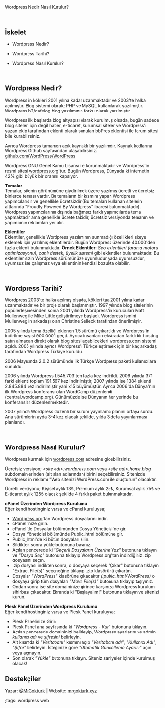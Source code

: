 Wordpress Nedir Nasıl Kurulur?

<br/>

## İskelet

- Wordpress Nedir?

- Wordpress Tarihi?

- Wordpress Nasıl Kurulur?

<br/>

## Wordpress Nedir?

Wordpress'in kökleri 2001 yılına kadar uzanmaktadır ve 2003'te halka açılmıştır. Blog sistemi olarak; PHP ve MySQL kullanılarak yazılmıştır. Wordpress b2/cafelog blog yazılımının forku olarak yaızlmıştır. <br/>

Wordpress ilk başlarda blog altyapısı olarak kurulmuş olsada, bugün sadece blog siteleri için değil haber, e-ticaret, kurumsal siteler ve Wordpress'i yazan ekip tarafından eklenti olarak sunulan bbPres eklentisi ile forum sitesi bile kurabilirsiniz.

Ayrıca Wordpress tamamen açık kaynaklı bir yazılımdır. Kaynak kodlarına Wordpress Github sayfasından ulaşabilirsiniz.  [github.com/WordPress/WordPress](https://github.com/WordPress/WordPress)

Wordpress	GNU Genel Kamu Lisansı ile korunmaktadır ve Wordpress'in resmi sitesi [wordpress.org](https://wordpress.org/)'tur. Bugün Wordpress, Dünyada ki internetin 42% gibi büyük bir oranını kapsıyor.


**Temalar** <br/>
Temalar, sitenin görünümüne giydirilmek üzere yazılmış ücretli ve ücretsiz binlerce teması vardır. Bu temaların bir kısmını yapan Wordpress yapımcılarıdır ve genellikle ücretsizdir (Bu temaları kullanan sitelerin altlarında "Proudly Powered By Wordpress" ibaresi bulunmaktadır). Wordpress yapımcılarının dışında bağımsız farklı yapımcılarda tema yapmaktadır ama genellikle ücrete tabidir, ücretsiz versiyonda temanın ve yapımcının reklamları yer alır. 

**Eklentiler** <br/>
Eklentiler, genellikle Wordpress yazılımının sunmadığı özellikleri siteye eklemek için yazılmış eklentilerdir. Bugün Wordpress üzerinde 40.000'den fazla eklenti bulunmaktadır. **Örnek Eklentiler**: *Seo eklentileri (arama motoru optimizasyonu), canlı destek, üyelik sistemi* gibi eklentiler bulunmaktadır. Bu eklentiler sizin Wordpress sürümünüze uyumludur yada uyumsuzdur, uyumsuz ise çalışmaz veya eklentinin kendisi bozukta olabilir.

<br/>

## Wordpress Tarihi?
Wordpress 2003'te halka açılmış olsada, kökleri taa 2001 yılına kadar uzanmaktadır ve bir proje olarak başlanmıştır. 1997 yılında blog sitelerinin popülerleşmesinden sonra 2001 yılında Wordpress'in kurucuları Matt Mullenweg ile Mike Little geliştirilmeye başladı.
Wordpress ismini Mullenweg'in arkadaşı olan Christine Selleck tarafından önerilmiştir.
 
2005 yılında tema özelliği eklenen 1.5 sürümü çıkartıldı ve Wordpress'in indirilme sayısi 900.000'i geçti.
Ayrıca insanların ekstradan farklı bir hosting satın almadan direkt olarak blog sitesi açabilcekleri wordpress.com sistemi açıldı.
2005 yılında ayrıca Wordpress'i Türkçeleştirmek için bir kaç arkadaş tarafından Wordpress Türkiye kuruldu. 

2006 Mayısında 2.0.2 sürümünde ilk Türkçe Wordpress paketi kullanıcılara sunuldu.

2006 yılında Wordpress 1.545.703'ten fazla kez indirildi. 2006 yılında 371 farkl eklenti toplam 191.567 kez indirilmiştir, 2007 yılında ise 1384 eklenti 2.845.884 kez indirilmiştir yani x15 büyümüştür.
Ayrıca 2006'da Dünya'nın ilk Wordpress konferansı olan WordCamp düzenlendi (central.wordcamp.org). Günümüzde ise Dünyanın her yerinde bu konferanslar düzenlenmektedir.

2007 yılında Wordpress düzenli bir sürüm  yayınlama planını ortaya sürdü. Ana sürümlerin ayda 3-4 kez olacak şekilde, yılda 3 defa yayınlanması planlandı. 

<br/>

## Wordpress Nasıl Kurulur?

Wordpress kurmak için [wordpress.com](https://wordpress.com) adresine gidebilirsiniz.

Ücretsiz versiyon; *<site adı>.wordpress.com* veya *<site adı>.home.blog* subdomainlerinden (alt alan adlarından) birini seçebilirsiniz. Sitenizde Wordpress'in reklamı "Web sitenizi WordPress.com ile oluşturun" olacaktır. 

Ücretli versiyonu; Kişisel aylık 13₺, Premium aylık 25₺, Kurumsal aylık 75₺ ve E-ticaret aylık 125₺ olacak şekilde 4 farklı paket bulunmaktadır.

**cPanel Üzerinden Wordpress Kurulumu** <br/>
Eğer kendi hostinginiz varsa ve cPanel kuruluysa;

- [Wordpress.org](https://wordpress.org/download/)'tan Wordpress dosyalarını indir.
- cPanel'inize girin.
- cPanel'de Dosyalar bölümünden Dosya Yöneticisi'ne gir. 
- Dosya Yöneticisi bölümünde Public_html bölümüne gir.
- Public_html'de ki bütün dosyaları silin.
- Sildikten sonra yükle butonuna basınız.
- Açılan pencerede ki *"Geçerli Dosyaların Üzerine Yaz"* butonuna tıklayın ve *"Dosya Seç"* butonuna tıklayıp Wordpress.org'tan  indirdiğiniz .zip dosyasını seçin.
- .zip dosyası indikten sonra, o dosyaya seçerek "Çıkar" butonuna tıklayın "Extract File(s)" seçeneğine tıklayıp .zip klasörünü çıkartın.
- Dosyalar *"WordPress"* klasörüne çıkacaktır *(:pubic_html/WordPress)* o dosyaya girip tüm dosyaları *"Move File(s)"* butonuna tıklayıp taşıyınız.
- Ondan sonra ise site domaininize girince karşınıza Wordpress kurulum sihirbazı çıkacaktır. Ekranda ki "Başlayalım!" butonuna tıklayın ve sitenizi kurun.

**Plesk Panel Üzerinden Wordpress Kurulumu** <br/>
Eğer kendi hostinginiz varsa ve Plesk Panel kuruluysa;

- Plesk Panelinize Girin
- Plesk Panel ana sayfasında ki *"Wordpress - Kur"* butonuna tıklayın.
- Açılan pencerede domaininizi belirleyip, Wordpress ayarlarını ve admin *kullanıcı adı* ve *şifresini* belirleyin.
- Alt kısımda ki *"Veritabanı"* kısmını açıp *"Veritabanı adı"*, *"Kullanıcı Adı"*, *"Şifre"* belirleyin. İsteğinize göre *"Otomatik Güncelleme Ayarını"* açın veya açmayın.
- Son olarak *"Yükle"* butonuna tıklayın. Siteniz saniyeler içinde kurulmuş olacak!


## Destekçiler

Yazar: [@MrGokturk](https://github.com/MrGokturk) **|** Website: [mrgokturk.xyz](https://mrgokturk.xyz)

;tags: wordpress web
